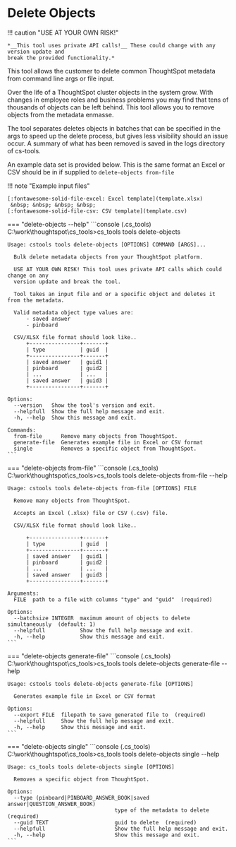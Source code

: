 # Delete Objects

!!! caution "USE AT YOUR OWN RISK!"

    *__This tool uses private API calls!__ These could change with any version update and
    break the provided functionality.*

This tool allows the customer to delete common ThoughtSpot metadata from command line
args or file input. 

Over the life of a ThoughtSpot cluster objects in the system grow. With changes in
employee roles and business problems you may find that tens of thousands of objects can
be left behind. This tool allows you to remove objects from the metadata enmasse. 

The tool separates deletes objects in batches that can be specified in the args to speed
up the delete process, but gives less visibility should an issue occur. A summary of
what has been removed is saved in the logs directory of cs-tools. 

An example data set is provided below. This is the same format an Excel or CSV should be
in if supplied to `delete-objects from-file`

!!! note "Example input files"

    [:fontawesome-solid-file-excel: Excel template](template.xlsx)
     &nbsp; &nbsp; &nbsp; &nbsp; 
    [:fontawesome-solid-file-csv: CSV template](template.csv)

=== "delete-objects --help"
    ```console
    (.cs_tools) C:\work\thoughtspot\cs_tools>cs_tools tools delete-objects

    Usage: cstools tools delete-objects [OPTIONS] COMMAND [ARGS]...

      Bulk delete metadata objects from your ThoughtSpot platform.

      USE AT YOUR OWN RISK! This tool uses private API calls which could change on any
      version update and break the tool.

      Tool takes an input file and or a specific object and deletes it from the metadata.

      Valid metadata object type values are:
          - saved answer
          - pinboard

      CSV/XLSX file format should look like..
          +----------------+-------+
          | type           | guid  |
          +----------------+-------+
          | saved answer   | guid1 |
          | pinboard       | guid2 |
          | ...            | ...   |
          | saved answer   | guid3 |
          +----------------+-------+

    Options:
      --version   Show the tool's version and exit.
      --helpfull  Show the full help message and exit.
      -h, --help  Show this message and exit.

    Commands:
      from-file      Remove many objects from ThoughtSpot.
      generate-file  Generates example file in Excel or CSV format
      single         Removes a specific object from ThoughtSpot.
    ```

=== "delete-objects from-file"
    ```console
    (.cs_tools) C:\work\thoughtspot\cs_tools>cs_tools tools delete-objects from-file --help

    Usage: cstools tools delete-objects from-file [OPTIONS] FILE

      Remove many objects from ThoughtSpot.

      Accepts an Excel (.xlsx) file or CSV (.csv) file.

      CSV/XLSX file format should look like..

          +----------------+-------+
          | type           | guid  |
          +----------------+-------+
          | saved answer   | guid1 |
          | pinboard       | guid2 |
          | ...            | ...   |
          | saved answer   | guid3 |
          +----------------+-------+

    Arguments:
      FILE  path to a file with columns "type" and "guid"  (required)

    Options:
      --batchsize INTEGER  maximum amount of objects to delete simultaneously  (default: 1)
      --helpfull           Show the full help message and exit.
      -h, --help           Show this message and exit.
    ```

=== "delete-objects generate-file"
    ```console
    (.cs_tools) C:\work\thoughtspot\cs_tools>cs_tools tools delete-objects generate-file --help

    Usage: cstools tools delete-objects generate-file [OPTIONS]

      Generates example file in Excel or CSV format

    Options:
      --export FILE  filepath to save generated file to  (required)
      --helpfull     Show the full help message and exit.
      -h, --help     Show this message and exit.
    ```

=== "delete-objects single"
    ```console
    (.cs_tools) C:\work\thoughtspot\cs_tools>cs_tools tools delete-objects single --help

    Usage: cs_tools tools delete-objects single [OPTIONS]

      Removes a specific object from ThoughtSpot.

    Options:
      --type (pinboard|PINBOARD_ANSWER_BOOK|saved answer|QUESTION_ANSWER_BOOK)
                                      type of the metadata to delete  (required)
      --guid TEXT                     guid to delete  (required)
      --helpfull                      Show the full help message and exit.
      -h, --help                      Show this message and exit.
    ```

